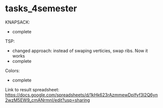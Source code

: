 # tasks_4semester

KNAPSACK:
- complete

TSP:
- changed approach: instead of swaping verticies, swap ribs. Now it works 
- complete

Colors:
- complete

Link to result spreadsheet:
https://docs.google.com/spreadsheets/d/1kHk623rAzmmewDpIfyf3l2Q6yn2wzM5EW9_cmANrmnI/edit?usp=sharing
